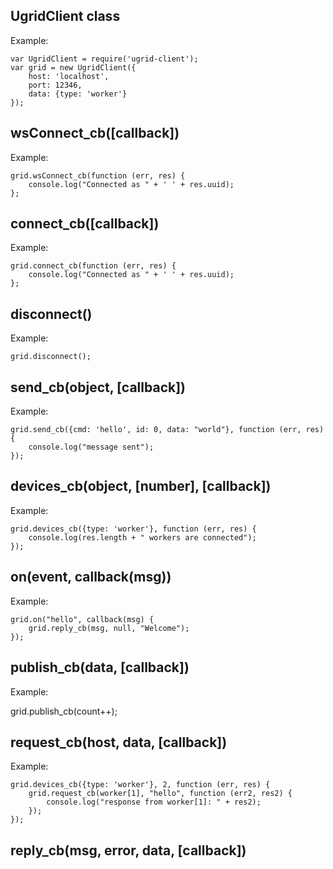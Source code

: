## UgridClient class
Example:

	var UgridClient = require('ugrid-client');
	var grid = new UgridClient({
		host: 'localhost',
		port: 12346,
		data: {type: 'worker'}
	});

## wsConnect_cb([callback])
Example:

	grid.wsConnect_cb(function (err, res) {
		console.log("Connected as " + ' ' + res.uuid);
	};

## connect_cb([callback])
Example:

	grid.connect_cb(function (err, res) {
		console.log("Connected as " + ' ' + res.uuid);
	};

## disconnect()
Example:

	grid.disconnect();

## send_cb(object, [callback])
Example:

	grid.send_cb({cmd: 'hello', id: 0, data: "world"}, function (err, res) {
		console.log("message sent");
	});

## devices_cb(object, [number], [callback])
Example:

	grid.devices_cb({type: 'worker'}, function (err, res) {
		console.log(res.length + " workers are connected");
	});

## on(event, callback(msg))
Example:

	grid.on("hello", callback(msg) {
		grid.reply_cb(msg, null, "Welcome");
	});

## publish_cb(data, [callback])
Example:

   grid.publish_cb(count++);

## request_cb(host, data, [callback])
Example:

	grid.devices_cb({type: 'worker'}, 2, function (err, res) {
		grid.request_cb(worker[1], "hello", function (err2, res2) {
			console.log("response from worker[1]: " + res2);
		});
	});

## reply_cb(msg, error, data, [callback])
